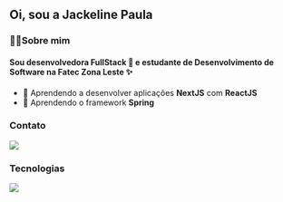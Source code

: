 ## Oi, sou a Jackeline Paula



### 🙋‍♀️Sobre mim

#### Sou desenvolvedora FullStack 🎯 e estudante de Desenvolvimento de Software na Fatec Zona Leste ✨

- 🌱 Aprendendo a desenvolver aplicações **NextJS** com **ReactJS**
- 🌱 Aprendendo o framework **Spring**


### Contato
<div>
  <a href="https://www.linkedin.com/in/jackeline-menezes" target="_blank"><img src="https://img.shields.io/badge/-LinkedIn-%230077B5?style=for-the-badge&logo=linkedin&logoColor=white" target="_blank"></a>
</div> 


### Tecnologias
<p>
  <a href="https://skillicons.dev">
    <img src="https://skillicons.dev/icons?i=css,html,javascript,react,nextjs,nodejs,java,spring,php,laravel,mysql,git" />
  </a>
</p>


<!--
**jackelinepaula/jackelinepaula** is a ✨ _special_ ✨ repository because its `README.md` (this file) appears on your GitHub profile.

Here are some ideas to get you started:

- 🔭 I’m currently working on ...
- 👯 I’m looking to collaborate on ...
- 🤔 I’m looking for help with ...
- 💬 Ask me about ...
- 📫 How to reach me: ...
- 😄 Pronouns: ...
- ⚡ Fun fact: ...
-->
